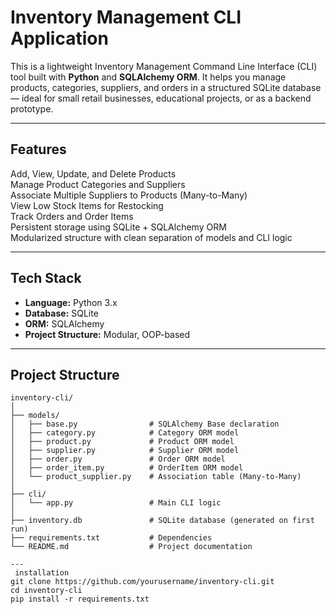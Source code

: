#  Inventory Management CLI Application

This is a lightweight Inventory Management Command Line Interface (CLI) tool built with **Python** and **SQLAlchemy ORM**. It helps you manage products, categories, suppliers, and orders in a structured SQLite database — ideal for small retail businesses, educational projects, or as a backend prototype.

---

##  Features

 Add, View, Update, and Delete Products  
 Manage Product Categories and Suppliers  
 Associate Multiple Suppliers to Products (Many-to-Many)  
 View Low Stock Items for Restocking  
 Track Orders and Order Items  
 Persistent storage using SQLite + SQLAlchemy ORM  
 Modularized structure with clean separation of models and CLI logic

---

##  Tech Stack

- **Language:** Python 3.x
- **Database:** SQLite
- **ORM:** SQLAlchemy
- **Project Structure:** Modular, OOP-based

---

##  Project Structure

```plaintext
inventory-cli/
│
├── models/
│   ├── base.py                # SQLAlchemy Base declaration
│   ├── category.py            # Category ORM model
│   ├── product.py             # Product ORM model
│   ├── supplier.py            # Supplier ORM model
│   ├── order.py               # Order ORM model
│   ├── order_item.py          # OrderItem ORM model
│   └── product_supplier.py    # Association table (Many-to-Many)
│
├── cli/
│   └── app.py                 # Main CLI logic
│
├── inventory.db               # SQLite database (generated on first run)
├── requirements.txt           # Dependencies
└── README.md                  # Project documentation

---
 installation
git clone https://github.com/yourusername/inventory-cli.git
cd inventory-cli
pip install -r requirements.txt
